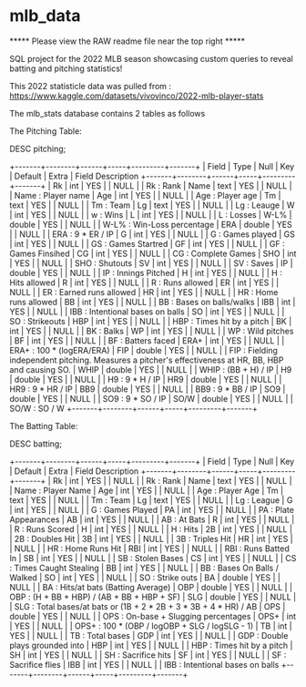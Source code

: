 # mlb_data



***** Please view the RAW readme file near the top right *****



SQL project for the 2022 MLB season showcasing custom queries to reveal batting and pitching statistics! 

This 2022 statisticle data was pulled from :
https://www.kaggle.com/datasets/vivovinco/2022-mlb-player-stats

The mlb_stats database contains 2 tables as follows

The Pitching Table:

DESC pitching;

+-------+--------+------+-----+---------+-------+
| Field | Type   | Null | Key | Default | Extra | Field Description
+-------+--------+------+-----+---------+-------+
| Rk    | int    | YES  |     | NULL    |       | Rk : Rank
| Name  | text   | YES  |     | NULL    |       | Name : Player name
| Age   | int    | YES  |     | NULL    |       | Age : Player age
| Tm    | text   | YES  |     | NULL    |       | Tm : Team
| Lg    | text   | YES  |     | NULL    |       | Lg : Leauge 
| W     | int    | YES  |     | NULL    |       | w : Wins
| L     | int    | YES  |     | NULL    |       | L : Losses
| W-L%  | double | YES  |     | NULL    |       | W-L% : Win-Loss percentage
| ERA   | double | YES  |     | NULL    |       | ERA : 9 * ER / IP 
| G     | int    | YES  |     | NULL    |       | G : Games played
| GS    | int    | YES  |     | NULL    |       | GS : Games Startred
| GF    | int    | YES  |     | NULL    |       | GF : Games Finsihed 
| CG    | int    | YES  |     | NULL    |       | CG : Complete Games
| SHO   | int    | YES  |     | NULL    |       | SHO : Shutouts
| SV    | int    | YES  |     | NULL    |       | SV : Saves
| IP    | double | YES  |     | NULL    |       | IP : Innings Pitched
| H     | int    | YES  |     | NULL    |       | H : Hits allowed
| R     | int    | YES  |     | NULL    |       | R : Runs allowed 
| ER    | int    | YES  |     | NULL    |       | ER : Earned runs allowed
| HR    | int    | YES  |     | NULL    |       | HR : Home runs allowed
| BB    | int    | YES  |     | NULL    |       | BB : Bases on balls/walks
| IBB   | int    | YES  |     | NULL    |       | IBB : Intentional bases on balls
| SO    | int    | YES  |     | NULL    |       | SO : Strikeouts
| HBP   | int    | YES  |     | NULL    |       | HBP : Times hit by a pitch
| BK    | int    | YES  |     | NULL    |       | BK : Balks
| WP    | int    | YES  |     | NULL    |       | WP : Wild pitches
| BF    | int    | YES  |     | NULL    |       | BF : Batters faced
| ERA+  | int    | YES  |     | NULL    |       | ERA+ : 100 * (logERA/ERA)
| FIP   | double | YES  |     | NULL    |       | FIP : Fielding independent pitching. Measures a pitcher's effectiveness at HR, BB, HBP and causing SO.
| WHIP  | double | YES  |     | NULL    |       | WHIP : (BB + H) / IP
| H9    | double | YES  |     | NULL    |       | H9 : 9 * H / IP
| HR9   | double | YES  |     | NULL    |       | HR9 : 9 * HR / IP
| BB9   | double | YES  |     | NULL    |       | BB9 : 9 * BB / IP
| SO9   | double | YES  |     | NULL    |       | SO9 : 9 * SO / IP
| SO/W  | double | YES  |     | NULL    |       | SO/W : SO / W
+-------+--------+------+-----+---------+-------+


The Batting Table: 

DESC batting;

+-------+--------+------+-----+---------+-------+
| Field | Type   | Null | Key | Default | Extra | Field Description
+-------+--------+------+-----+---------+-------+
| Rk    | int    | YES  |     | NULL    |       | Rk : Rank
| Name  | text   | YES  |     | NULL    |       | Name : Player Name
| Age   | int    | YES  |     | NULL    |       | Age : Player Age
| Tm    | text   | YES  |     | NULL    |       | Tm : Team
| Lg    | text   | YES  |     | NULL    |       | Lg : League
| G     | int    | YES  |     | NULL    |       | G : Games Played 
| PA    | int    | YES  |     | NULL    |       | PA : Plate Appearances 
| AB    | int    | YES  |     | NULL    |       | AB : At Bats 
| R     | int    | YES  |     | NULL    |       | R : Runs Scored 
| H     | int    | YES  |     | NULL    |       | H : Hits 
| 2B    | int    | YES  |     | NULL    |       | 2B : Doubles Hit
| 3B    | int    | YES  |     | NULL    |       | 3B : Triples Hit
| HR    | int    | YES  |     | NULL    |       | HR : Home Runs Hit
| RBI   | int    | YES  |     | NULL    |       | RBI : Runs Batted In
| SB    | int    | YES  |     | NULL    |       | SB : Stolen Bases
| CS    | int    | YES  |     | NULL    |       | CS : Times Caught Stealing
| BB    | int    | YES  |     | NULL    |       | BB : Bases On Balls / Walked 
| SO    | int    | YES  |     | NULL    |       | SO : Strike outs
| BA    | double | YES  |     | NULL    |       | BA : Hits/at bats (Batting Average) 
| OBP   | double | YES  |     | NULL    |       | OBP : (H + BB + HBP) / (AB + BB + HBP + SF)
| SLG   | double | YES  |     | NULL    |       | SLG : Total bases/at bats or (1B + 2 * 2B + 3 * 3B + 4 * HR) / AB
| OPS   | double | YES  |     | NULL    |       | OPS : On-base + Slugging percentages
| OPS+  | int    | YES  |     | NULL    |       | OPS+ : 100 * (OBP / logOBP + SLG / logSLG - 1)
| TB    | int    | YES  |     | NULL    |       | TB : Total bases
| GDP   | int    | YES  |     | NULL    |       | GDP : Double plays grounded into
| HBP   | int    | YES  |     | NULL    |       | HBP : Times hit by a pitch
| SH    | int    | YES  |     | NULL    |       | SH : Sacrifice hits
| SF    | int    | YES  |     | NULL    |       | SF : Sacrifice flies
| IBB   | int    | YES  |     | NULL    |       | IBB : Intentional bases on balls
+-------+--------+------+-----+---------+-------+
